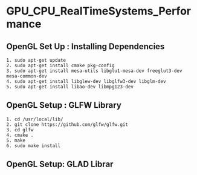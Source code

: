# GPU_CPU_RealTimeSystems_Performance

## OpenGL Set Up : Installing Dependencies

    1. sudo apt-get update
    2. sudo apt-get install cmake pkg-config
    3. sudo apt-get install mesa-utils libglu1-mesa-dev freeglut3-dev mesa-common-dev
    4. sudo apt-get install libglew-dev libglfw3-dev libglm-dev
    5. sudo apt-get install libao-dev libmpg123-dev

## OpenGL Setup : GLFW Library

    1. cd /usr/local/lib/
    2. git clone https://github.com/glfw/glfw.git
    3. cd glfw
    4. cmake .
    5. make
    6. sudo make install

## OpenGL Setup: GLAD Librar
